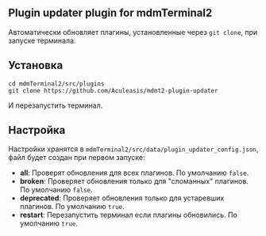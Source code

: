 ## Plugin updater plugin for mdmTerminal2
Автоматически обновляет плагины, установленные через `git clone`, при запуске терминала.

## Установка
```
cd mdmTerminal2/src/plugins
git clone https://github.com/Aculeasis/mdmt2-plugin-updater
```
И перезапустить терминал.

## Настройка
Настройки хранятся в `mdmTerminal2/src/data/plugin_updater_config.json`, файл будет создан при первом запуске:
- **all**: Проверят обновления для всех плагинов. По умолчанию `false`.
- **broken**: Проверяет обновления только для "сломанных" плагинов. По умолчанию `false`.
- **deprecated**: Проверяет обновления только для устаревших плагинов. По умолчанию `true`.
- **restart**: Перезапустить терминал если плагины обновились. По умолчанию `true`.
